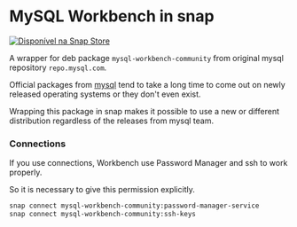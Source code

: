 # MySQL Workbench in snap

[![Disponível na Snap Store](https://snapcraft.io/static/images/badges/pt/snap-store-white.svg)](https://snapcraft.io/mysql-workbench-community)

A wrapper for deb package `mysql-workbench-community` from original mysql repository `repo.mysql.com`.

Official packages from [mysql](https://dev.mysql.com/downloads/workbench/) tend to take a long time to come out on 
newly released operating systems or they don't even exist.

Wrapping this package in snap makes it possible to use a new or different distribution regardless of the releases from
mysql team.

### Connections
If you use connections, Workbench use Password Manager and ssh to work properly.

So it is necessary to give this permission explicitly.
```sh
snap connect mysql-workbench-community:password-manager-service 
snap connect mysql-workbench-community:ssh-keys
```
